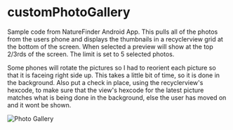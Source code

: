 # customPhotoGallery

Sample code from NatureFinder Android App.  This pulls all of the photos from the users phone and displays the thumbnails in a recyclerview grid at the bottom of the screen.  When selected a preview will show at the top 2/3rds of the screen.  The limit is set to 5 selected photos.  

Some phones will rotate the pictures so I had to reorient each picture so that it is faceing right side up.  This takes a little bit of time, so it is done in the background.  Also put a check in place, using the recyclerview's hexcode, to make sure that the view's hexcode for the latest picture matches what is being done in the background, else the user has moved on and it wont be shown.  

![Photo Gallery](pic)
